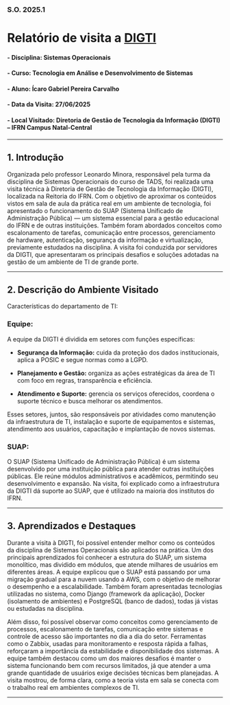 ### S.O. 2025.1
# Relatório de visita a [DIGTI](https://portal.ifrn.edu.br/institucional/tecnologia-da-informacao/)

#### - **Disciplina:** Sistemas Operacionais 
#### - **Curso**: Tecnologia em Análise e Desenvolvimento de Sistemas
#### - **Aluno:** Ícaro Gabriel Pereira Carvalho
#### - **Data da Visita:** 27/06/2025
#### - **Local Visitado:** Diretoria de Gestão de Tecnologia da Informação (DIGTI) – IFRN Campus Natal-Central

---
## **1. Introdução**  
Organizada pelo professor Leonardo Minora, responsável pela turma da disciplina de Sistemas Operacionais do curso de TADS, foi realizada uma visita técnica à Diretoria de Gestão de Tecnologia da Informação (DIGTI), localizada na Reitoria do IFRN. Com o objetivo de aproximar os conteúdos vistos em sala de aula da prática real em um ambiente de tecnologia, foi apresentado o funcionamento do SUAP (Sistema Unificado de Administração Pública) — um sistema essencial para a gestão educacional do IFRN e de outras instituições. Também foram abordados conceitos como escalonamento de tarefas, comunicação entre processos, gerenciamento de hardware, autenticação, segurança da informação e virtualização, previamente estudados na disciplina. A visita foi conduzida por servidores da DIGTI, que apresentaram os principais desafios e soluções adotadas na gestão de um ambiente de TI de grande porte.

---

## **2. Descrição do Ambiente Visitado** 
Características do departamento de TI:

### **Equipe:** 
A equipe da DIGTI é dividida em setores com funções específicas:
  - **Segurança da Informação:** cuida da proteção dos dados institucionais, aplica a POSIC e segue normas como a LGPD.

  - **Planejamento e Gestão:** organiza as ações estratégicas da área de TI com foco em regras, transparência e eficiência.

  - **Atendimento e Suporte:** gerencia os serviços oferecidos, coordena o suporte técnico e busca melhorar os atendimentos.

Esses setores, juntos, são responsáveis por atividades como manutenção da infraestrutura de TI, instalação e suporte de equipamentos e sistemas, atendimento aos usuários, capacitação e implantação de novos sistemas.

### **SUAP:** 
O SUAP (Sistema Unificado de Administração Pública) é um sistema desenvolvido por uma instituição pública para atender outras instituições públicas. Ele reúne módulos administrativos e acadêmicos, permitindo seu desenvolvimento e expansão. Na visita, foi explicado como a infraestrutura da DIGTI dá suporte ao SUAP, que é utilizado na maioria dos institutos do IFRN.

---

## **3. Aprendizados e Destaques**
Durante a visita à DIGTI, foi possível entender melhor como os conteúdos da disciplina de Sistemas Operacionais são aplicados na prática. Um dos principais aprendizados foi conhecer a estrutura do SUAP, um sistema monolítico, mas dividido em módulos, que atende milhares de usuários em diferentes áreas. A equipe explicou que o SUAP está passando por uma migração gradual para a nuvem usando a AWS, com o objetivo de melhorar o desempenho e a escalabilidade. Também foram apresentadas tecnologias utilizadas no sistema, como Django (framework da aplicação), Docker (isolamento de ambientes) e PostgreSQL (banco de dados), todas já vistas ou estudadas na disciplina.

Além disso, foi possível observar como conceitos como gerenciamento de processos, escalonamento de tarefas, comunicação entre sistemas e controle de acesso são importantes no dia a dia do setor. Ferramentas como o Zabbix, usadas para monitoramento e resposta rápida a falhas, reforçaram a importância da estabilidade e disponibilidade dos sistemas. A equipe também destacou como um dos maiores desafios é manter o sistema funcionando bem com recursos limitados, já que atender a uma grande quantidade de usuários exige decisões técnicas bem planejadas. A visita mostrou, de forma clara, como a teoria vista em sala se conecta com o trabalho real em ambientes complexos de TI.

---